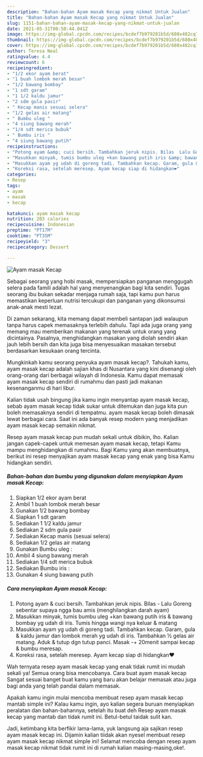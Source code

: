 ```yaml
---
description: "Bahan-bahan Ayam masak Kecap yang nikmat Untuk Jualan"
title: "Bahan-bahan Ayam masak Kecap yang nikmat Untuk Jualan"
slug: 1151-bahan-bahan-ayam-masak-kecap-yang-nikmat-untuk-jualan
date: 2021-05-31T00:50:44.041Z
image: https://img-global.cpcdn.com/recipes/bcdef7b979201b5d/680x482cq70/ayam-masak-kecap-foto-resep-utama.jpg
thumbnail: https://img-global.cpcdn.com/recipes/bcdef7b979201b5d/680x482cq70/ayam-masak-kecap-foto-resep-utama.jpg
cover: https://img-global.cpcdn.com/recipes/bcdef7b979201b5d/680x482cq70/ayam-masak-kecap-foto-resep-utama.jpg
author: Teresa Neal
ratingvalue: 4.4
reviewcount: 6
recipeingredient:
- "1/2 ekor ayam berat"
- "1 buah lombok merah besar"
- "1/2 bawang bombay"
- "1 sdt garam"
- "1 1/2 kaldu jamur"
- "2 sdm gula pasir"
- " Kecap manis sesuai selera"
- "1/2 gelas air matang"
- " Bumbu uleg "
- "4 siung bawang merah"
- "1/4 sdt merica bubuk"
- " Bumbu iris "
- "4 siung bawang putih"
recipeinstructions:
- "Potong ayam &amp; cuci bersih. Tambahkan jeruk nipis. Bilas  Lalu Goreng sebentar supaya ngga bau amis (menghilangkan darah ayam)"
- "Masukkan minyak, tumis bumbu uleg +kan bawang putih iris &amp; bawang bombay yg udah di iris. Tumis hingga wangi nya keluar &amp; matang"
- "Masukkan ayam yg udah di goreng tadi. Tambahkan kecap. Garam, gula &amp; kaldu jamur dan lombok merah yg udah di iris. Tambahkan ½ gelas air matang. Aduk &amp; tutup dgn tutup panci. Masak -+ 20menit sampai kecap &amp; bumbu meresap."
- "Koreksi rasa, setelah meresep. Ayam kecap siap di hidangkan❤"
categories:
- Resep
tags:
- ayam
- masak
- kecap

katakunci: ayam masak kecap 
nutrition: 203 calories
recipecuisine: Indonesian
preptime: "PT17M"
cooktime: "PT35M"
recipeyield: "3"
recipecategory: Dessert

---
```



![Ayam masak Kecap](https://img-global.cpcdn.com/recipes/bcdef7b979201b5d/680x482cq70/ayam-masak-kecap-foto-resep-utama.jpg)

Sebagai seorang yang hobi masak, mempersiapkan panganan menggugah selera pada famili adalah hal yang menyenangkan bagi kita sendiri. Tugas seorang ibu bukan sekadar menjaga rumah saja, tapi kamu pun harus memastikan keperluan nutrisi tercukupi dan panganan yang dikonsumsi anak-anak mesti lezat.

Di zaman  sekarang, kita memang dapat membeli santapan jadi walaupun tanpa harus capek memasaknya terlebih dahulu. Tapi ada juga orang yang memang mau memberikan makanan yang terenak untuk orang yang dicintainya. Pasalnya, menghidangkan masakan yang diolah sendiri akan jauh lebih bersih dan kita juga bisa menyesuaikan masakan tersebut berdasarkan kesukaan orang tercinta. 



Mungkinkah kamu seorang penyuka ayam masak kecap?. Tahukah kamu, ayam masak kecap adalah sajian khas di Nusantara yang kini disenangi oleh orang-orang dari berbagai wilayah di Indonesia. Kamu dapat memasak ayam masak kecap sendiri di rumahmu dan pasti jadi makanan kesenanganmu di hari libur.

Kalian tidak usah bingung jika kamu ingin menyantap ayam masak kecap, sebab ayam masak kecap tidak sukar untuk ditemukan dan juga kita pun boleh memasaknya sendiri di tempatmu. ayam masak kecap boleh dimasak lewat berbagai cara. Saat ini ada banyak resep modern yang menjadikan ayam masak kecap semakin nikmat.

Resep ayam masak kecap pun mudah sekali untuk dibikin, lho. Kalian jangan capek-capek untuk memesan ayam masak kecap, tetapi Kamu mampu menghidangkan di rumahmu. Bagi Kamu yang akan membuatnya, berikut ini resep menyajikan ayam masak kecap yang enak yang bisa Kamu hidangkan sendiri.

<!--inarticleads1-->

##### Bahan-bahan dan bumbu yang digunakan dalam menyiapkan Ayam masak Kecap:

1. Siapkan 1/2 ekor ayam berat
1. Ambil 1 buah lombok merah besar
1. Gunakan 1/2 bawang bombay
1. Siapkan 1 sdt garam
1. Sediakan 1 1/2 kaldu jamur
1. Sediakan 2 sdm gula pasir
1. Sediakan  Kecap manis (sesuai selera)
1. Sediakan 1/2 gelas air matang
1. Gunakan  Bumbu uleg :
1. Ambil 4 siung bawang merah
1. Sediakan 1/4 sdt merica bubuk
1. Sediakan  Bumbu iris :
1. Gunakan 4 siung bawang putih




<!--inarticleads2-->

##### Cara menyiapkan Ayam masak Kecap:

1. Potong ayam &amp; cuci bersih. Tambahkan jeruk nipis. Bilas  - Lalu Goreng sebentar supaya ngga bau amis (menghilangkan darah ayam)
1. Masukkan minyak, tumis bumbu uleg +kan bawang putih iris &amp; bawang bombay yg udah di iris. Tumis hingga wangi nya keluar &amp; matang
1. Masukkan ayam yg udah di goreng tadi. Tambahkan kecap. Garam, gula &amp; kaldu jamur dan lombok merah yg udah di iris. Tambahkan ½ gelas air matang. Aduk &amp; tutup dgn tutup panci. Masak -+ 20menit sampai kecap &amp; bumbu meresap.
1. Koreksi rasa, setelah meresep. Ayam kecap siap di hidangkan❤




Wah ternyata resep ayam masak kecap yang enak tidak rumit ini mudah sekali ya! Semua orang bisa mencobanya. Cara buat ayam masak kecap Sangat sesuai banget buat kamu yang baru akan belajar memasak atau juga bagi anda yang telah pandai dalam memasak.

Apakah kamu ingin mulai mencoba membuat resep ayam masak kecap mantab simple ini? Kalau kamu ingin, ayo kalian segera buruan menyiapkan peralatan dan bahan-bahannya, setelah itu buat deh Resep ayam masak kecap yang mantab dan tidak rumit ini. Betul-betul taidak sulit kan. 

Jadi, ketimbang kita berfikir lama-lama, yuk langsung aja sajikan resep ayam masak kecap ini. Dijamin kalian tiidak akan nyesel membuat resep ayam masak kecap nikmat simple ini! Selamat mencoba dengan resep ayam masak kecap nikmat tidak rumit ini di rumah kalian masing-masing,oke!.

